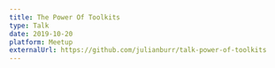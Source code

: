 ```yaml
---
title: The Power Of Toolkits
type: Talk
date: 2019-10-20
platform: Meetup
externalUrl: https://github.com/julianburr/talk-power-of-toolkits
---
```

